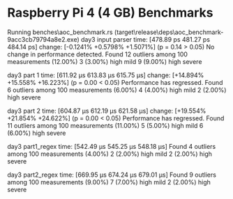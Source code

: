 # Raspberry Pi 4 (4 GB) Benchmarks

Running benches\aoc_benchmark.rs (target\release\deps\aoc_benchmark-9acc3cb79794a8e2.exe)
day3 input parser       time:   [478.89 ps 481.27 ps 484.14 ps]
                        change: [-0.1241% +0.5798% +1.5071%] (p = 0.14 > 0.05)
                        No change in performance detected.
Found 12 outliers among 100 measurements (12.00%)
  3 (3.00%) high mild
  9 (9.00%) high severe

day3 part 1             time:   [611.92 µs 613.83 µs 615.75 µs]
                        change: [+14.894% +15.558% +16.223%] (p = 0.00 < 0.05)
                        Performance has regressed.
Found 6 outliers among 100 measurements (6.00%)
  4 (4.00%) high mild
  2 (2.00%) high severe

day3 part 2             time:   [604.87 µs 612.19 µs 621.58 µs]
                        change: [+19.554% +21.854% +24.622%] (p = 0.00 < 0.05)
                        Performance has regressed.
Found 11 outliers among 100 measurements (11.00%)
  5 (5.00%) high mild
  6 (6.00%) high severe

day3 part1_regex        time:   [542.49 µs 545.25 µs 548.18 µs]
Found 4 outliers among 100 measurements (4.00%)
  2 (2.00%) high mild
  2 (2.00%) high severe

day3 part2_regex        time:   [669.95 µs 674.24 µs 679.01 µs]
Found 9 outliers among 100 measurements (9.00%)
  7 (7.00%) high mild
  2 (2.00%) high severe